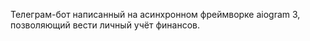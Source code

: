 Телеграм-бот написанный на асинхронном фреймворке aiogram 3, позволяющий вести личный учёт финансов.